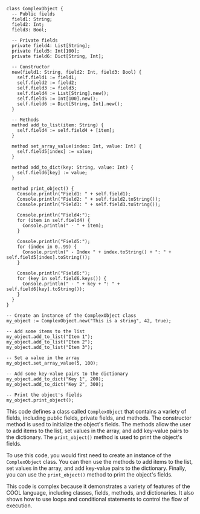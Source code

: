 ```cool
class ComplexObject {
  -- Public fields
  field1: String;
  field2: Int;
  field3: Bool;

  -- Private fields
  private field4: List[String];
  private field5: Int[100];
  private field6: Dict[String, Int];

  -- Constructor
  new(field1: String, field2: Int, field3: Bool) {
    self.field1 := field1;
    self.field2 := field2;
    self.field3 := field3;
    self.field4 := List[String].new();
    self.field5 := Int[100].new();
    self.field6 := Dict[String, Int].new();
  }

  -- Methods
  method add_to_list(item: String) {
    self.field4 := self.field4 + [item];
  }

  method set_array_value(index: Int, value: Int) {
    self.field5[index] := value;
  }

  method add_to_dict(key: String, value: Int) {
    self.field6[key] := value;
  }

  method print_object() {
    Console.println("Field1: " + self.field1);
    Console.println("Field2: " + self.field2.toString());
    Console.println("Field3: " + self.field3.toString());

    Console.println("Field4:");
    for (item in self.field4) {
      Console.println(" - " + item);
    }

    Console.println("Field5:");
    for (index in 0..99) {
      Console.println(" - Index " + index.toString() + ": " + self.field5[index].toString());
    }

    Console.println("Field6:");
    for (key in self.field6.keys()) {
      Console.println(" - " + key + ": " + self.field6[key].toString());
    }
  }
}

-- Create an instance of the ComplexObject class
my_object := ComplexObject.new("This is a string", 42, true);

-- Add some items to the list
my_object.add_to_list("Item 1");
my_object.add_to_list("Item 2");
my_object.add_to_list("Item 3");

-- Set a value in the array
my_object.set_array_value(5, 100);

-- Add some key-value pairs to the dictionary
my_object.add_to_dict("Key 1", 200);
my_object.add_to_dict("Key 2", 300);

-- Print the object's fields
my_object.print_object();
```

This code defines a class called `ComplexObject` that contains a variety of fields, including public fields, private fields, and methods. The constructor method is used to initialize the object's fields. The methods allow the user to add items to the list, set values in the array, and add key-value pairs to the dictionary. The `print_object()` method is used to print the object's fields.

To use this code, you would first need to create an instance of the `ComplexObject` class. You can then use the methods to add items to the list, set values in the array, and add key-value pairs to the dictionary. Finally, you can use the `print_object()` method to print the object's fields.

This code is complex because it demonstrates a variety of features of the COOL language, including classes, fields, methods, and dictionaries. It also shows how to use loops and conditional statements to control the flow of execution.